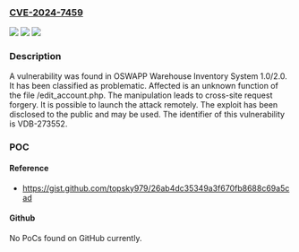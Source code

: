 ### [CVE-2024-7459](https://cve.mitre.org/cgi-bin/cvename.cgi?name=CVE-2024-7459)
![](https://img.shields.io/static/v1?label=Product&message=Warehouse%20Inventory%20System&color=blue)
![](https://img.shields.io/static/v1?label=Version&message=%3D%201.0%20&color=brighgreen)
![](https://img.shields.io/static/v1?label=Vulnerability&message=CWE-352%20Cross-Site%20Request%20Forgery&color=brighgreen)

### Description

A vulnerability was found in OSWAPP Warehouse Inventory System 1.0/2.0. It has been classified as problematic. Affected is an unknown function of the file /edit_account.php. The manipulation leads to cross-site request forgery. It is possible to launch the attack remotely. The exploit has been disclosed to the public and may be used. The identifier of this vulnerability is VDB-273552.

### POC

#### Reference
- https://gist.github.com/topsky979/26ab4dc35349a3f670fb8688c69a5cad

#### Github
No PoCs found on GitHub currently.

